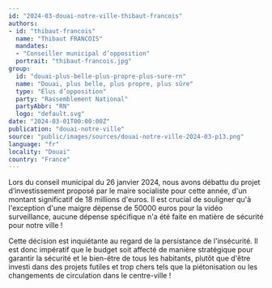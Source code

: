 ```yaml
---
id: "2024-03-douai-notre-ville-thibaut-francois"
authors:
- id: "thibaut-francois"
  name: "Thibaut FRANCOIS"
  mandates: 
  - "Conseiller municipal d’opposition"
  portrait: "thibaut-francois.jpg"
group:
  id: "douai-plus-belle-plus-propre-plus-sure-rn"
  name: "Douai, plus belle, plus propre, plus sûre"
  type: "Élus d’opposition"
  party: "Rassemblement National"
  partyAbbr: "RN"
  logo: "default.svg"
date: "2024-03-01T00:00:00Z"
publication: "douai-notre-ville"
source: "public/images/sources/douai-notre-ville-2024-03-p13.png"
language: "fr"
locality: "Douai"
country: "France"
---
```


Lors du conseil municipal du 26 janvier 2024, nous avons débattu du projet d’investissement proposé par le maire socialiste pour cette année, d'un montant significatif de 18 millions d'euros. Il est crucial de souligner qu'à l'exception d'une maigre dépense de 50000 euros pour la vidéo surveillance, aucune dépense spécifique n'a été faite en matière de sécurité pour notre ville !

Cette décision est inquiétante au regard de la persistance de l'insécurité. Il est donc impératif que le budget soit affecté de manière stratégique pour garantir la sécurité et le bien-être de tous les habitants, plutôt que d'être investi dans des projets futiles et trop chers tels que la piétonisation ou les changements de circulation dans le centre-ville !
